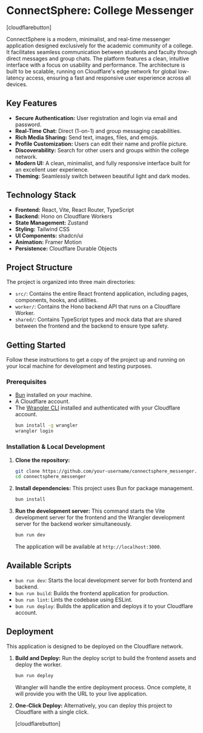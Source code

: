 # ConnectSphere: College Messenger

[cloudflarebutton]

ConnectSphere is a modern, minimalist, and real-time messenger application designed exclusively for the academic community of a college. It facilitates seamless communication between students and faculty through direct messages and group chats. The platform features a clean, intuitive interface with a focus on usability and performance. The architecture is built to be scalable, running on Cloudflare's edge network for global low-latency access, ensuring a fast and responsive user experience across all devices.

## Key Features

- **Secure Authentication:** User registration and login via email and password.
- **Real-Time Chat:** Direct (1-on-1) and group messaging capabilities.
- **Rich Media Sharing:** Send text, images, files, and emojis.
- **Profile Customization:** Users can edit their name and profile picture.
- **Discoverability:** Search for other users and groups within the college network.
- **Modern UI:** A clean, minimalist, and fully responsive interface built for an excellent user experience.
- **Theming:** Seamlessly switch between beautiful light and dark modes.

## Technology Stack

- **Frontend:** React, Vite, React Router, TypeScript
- **Backend:** Hono on Cloudflare Workers
- **State Management:** Zustand
- **Styling:** Tailwind CSS
- **UI Components:** shadcn/ui
- **Animation:** Framer Motion
- **Persistence:** Cloudflare Durable Objects

## Project Structure

The project is organized into three main directories:

- `src/`: Contains the entire React frontend application, including pages, components, hooks, and utilities.
- `worker/`: Contains the Hono backend API that runs on a Cloudflare Worker.
- `shared/`: Contains TypeScript types and mock data that are shared between the frontend and the backend to ensure type safety.

## Getting Started

Follow these instructions to get a copy of the project up and running on your local machine for development and testing purposes.

### Prerequisites

- [Bun](https://bun.sh/) installed on your machine.
- A Cloudflare account.
- The [Wrangler CLI](https://developers.cloudflare.com/workers/wrangler/install-and-update/) installed and authenticated with your Cloudflare account.
  ```bash
  bun install -g wrangler
  wrangler login
  ```

### Installation & Local Development

1.  **Clone the repository:**
    ```bash
    git clone https://github.com/your-username/connectsphere_messenger.git
    cd connectsphere_messenger
    ```

2.  **Install dependencies:**
    This project uses Bun for package management.
    ```bash
    bun install
    ```

3.  **Run the development server:**
    This command starts the Vite development server for the frontend and the Wrangler development server for the backend worker simultaneously.
    ```bash
    bun run dev
    ```
    The application will be available at `http://localhost:3000`.

## Available Scripts

- `bun run dev`: Starts the local development server for both frontend and backend.
- `bun run build`: Builds the frontend application for production.
- `bun run lint`: Lints the codebase using ESLint.
- `bun run deploy`: Builds the application and deploys it to your Cloudflare account.

## Deployment

This application is designed to be deployed on the Cloudflare network.

1.  **Build and Deploy:**
    Run the deploy script to build the frontend assets and deploy the worker.
    ```bash
    bun run deploy
    ```
    Wrangler will handle the entire deployment process. Once complete, it will provide you with the URL to your live application.

2.  **One-Click Deploy:**
    Alternatively, you can deploy this project to Cloudflare with a single click.

    [cloudflarebutton]